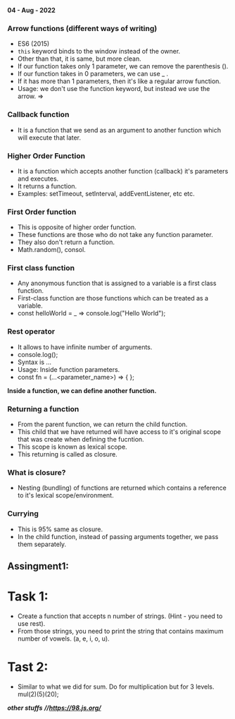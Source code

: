 **04 - Aug - 2022**

### Arrow functions (different ways of writing)
- ES6 (2015)
- `this` keyword binds to the window instead of the owner.
- Other than that, it is same, but more clean. 
- If our function takes only 1 parameter, we can remove the parenthesis ().
- If our function takes in 0 parameters, we can use _ .
- If it has more than 1 parameters, then it's like a regular arrow function.
- Usage: we don't use the function keyword, but instead we use the arrow. =>

### Callback function
- It is a function that we send as an argument to another function which will execute that later.

### Higher Order Function
- It is a function which accepts another function (callback) it's parameters and executes.
- It returns a function.
- Examples: setTimeout, setInterval, addEventListener, etc etc.

### First Order function
- This is opposite of higher order function.
- These functions are those who do not take any function parameter.
- They also don't return a function.
- Math.random(), consol.

### First class function
- Any anonymous function that is assigned to a variable is a first class function.
- First-class function are those functions which can be treated as a variable.
- const helloWorld = _ => console.log("Hello World");

### Rest operator
- It allows to have infinite number of arguments.
- console.log();
- Syntax is ...
- Usage: Inside function parameters.
- const fn = (...<parameter_name>) => { <logic>};

**Inside a function, we can define another function.**

### Returning a function
- From the parent function, we can return the child function.
- This child that we have returned will have access to it's original scope that was create when defining the fucntion.
- This scope is known as lexical scope.
- This returning is called as closure.

### What is closure?
- Nesting (bundling) of functions are returned which contains a reference to it's lexical scope/environment.

### Currying 
- This is 95% same as closure.
- In the child function, instead of passing arguments together, we pass them separately.

## Assingment1: 
# Task 1: 
- Create a function that accepts n number of strings. (Hint - you need to use rest).
- From those strings, you need to print the string that contains maximum number of vowels. (a, e, i, o, u).

# Tast 2: 
- Similar to what we did for sum. Do for multiplication but for 3 levels. mul(2)(5)(20);



***other stuffs***
***//https://98.js.org/***
